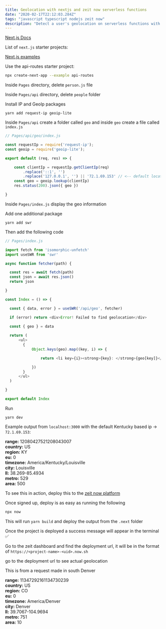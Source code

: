 ```yaml
---
title: Geolocation with nextjs and zeit now serverless functions
date: "2020-02-17T22:12:03.284Z"
tags: "javascript typescript nodejs zeit now"
description: "Detect a user's geolocation on serverless functions with zeit now and next.js. By gaining the ip address from the node.js request object, this address can be used with the geoip-lite npm package to map an ip address to a specific set of coordinates"
---
```


[Next.js Docs](https://nextjs.org/docs/getting-started)

List of `next.js` starter projects:

[Next.js examples](https://github.com/zeit/next.js/tree/canary/examples)

Use the api-routes starter project:
```bash
npx create-next-app --example api-routes
```

Inside `Pages` directory, delete `person.js` file

Inside `Pages/api` directory, delete `people` folder

Install IP and GeoIp packages
```
yarn add request-ip geoip-lite
```

Inside `Pages/api` create a folder called `geo` and inside `geo` create a file called `index.js`

```javascript
// Pages/api/geo/index.js

const requestIp = require('request-ip');
const geoip = require('geoip-lite');

export default (req, res) => {

    const clientIp = requestIp.getClientIp(req)
        .replace('::1', '')
        .replace('127.0.0.1', '') || '72.1.69.153' // <-- default location
    const geo = geoip.lookup(clientIp)
    res.status(200).json({ geo })

}
```

Inside `Pages/index.js` display the geo information

Add one additional package
```
yarn add swr
```

Then add the following code

```javascript
// Pages/index.js

import fetch from 'isomorphic-unfetch'
import useSWR from 'swr'

async function fetcher(path) {

  const res = await fetch(path)
  const json = await res.json()
  return json

}

const Index = () => {

  const { data, error } = useSWR('/api/geo', fetcher)

  if (error) return <div>Error! Failed to find geolocation</div>
  
  const { geo } = data

  return (
      <ul>
        {
            Object.keys(geo).map((key, i) => {

                return <li key={i}><strong>{key}: </strong>{geo[key]}</li>

            })
        }
      </ul>
  )

}

export default Index

```

Run
```
yarn dev
```

Example output from `localhost:3000` with the default Kentucky based ip -> `72.1.69.153`:

**range:** 12080427521208043007   
**country:** US    
**region:** KY  
**eu:** 0  
**timezone:** America/Kentucky/Louisville  
**city:** Louisville    
**ll:** 38.269-85.4934  
**metro:** 529  
**area:** 500  

To see this in action, deploy this to the [zeit now platform](https://zeit.co/solutions/nextjs)

Once signed up, deploy is as easy as running the following
```bash
npx now
```

This will run `yarn build` and deploy the output from the `.next` folder

Once the project is deployed a success message will appear in the terminal ✅

Go to the zeit dashboard and find the deployment url, it will be in the format of `https://<project-name>-<uid>.now.sh`

go to the deployment url to see actual geolocation

This is from a request made in south Denver

**range:** 11347292161134730239  
**country:** US  
**region:** CO  
**eu:** 0  
**timezone:** America/Denver  
**city:** Denver  
**ll:** 39.7067-104.9694  
**metro:** 751  
**area:** 10  
